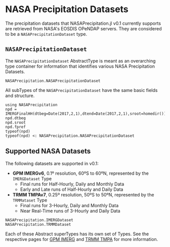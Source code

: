 # NASA Precipitation Datasets

The precipitation datasets that NASAPrecipitation.jl v0.1 currently supports are retrieved from NASA's EOSDIS OPeNDAP servers.  They are considered to be a `NASAPrecipitationDataset` type.

## `NASAPrecipitationDataset`

The `NASAPrecipitationDataset` AbstractType is meant as an overarching type container for information that identifies various NASA Precipitation Datasets.

```@docs
NASAPrecipitation.NASAPrecipitationDataset
```

All subTypes of the `NASAPrecipitationDataset` have the same basic fields and structure.
```@repl
using NASAPrecipitation
npd = IMERGFinalHH(dtbeg=Date(2017,2,1),dtend=Date(2017,2,1),sroot=homedir())
npd.dtbeg
npd.sroot
npd.fpref
typeof(npd)
typeof(npd) <: NASAPrecipitation.NASAPrecipitationDataset
```

## Supported NASA Datasets

The following datasets are supported in v0.1:
* **GPM IMERGv6**, 0.1º resolution, 60ºS to 60ºN, represented by the `IMERGDataset` Type
  * Final runs for Half-Hourly, Daily and Monthly Data
  * Early and Late runs of Half-Hourly and Daily Data
* **TRMM TMPAv7**, 0.25º resolution, 50ºS to 50ºN, represented by the `TRMMataset` Type
  * Final runs for 3-Hourly, Daily and Monthly Data
  * Near Real-Time runs of 3-Hourly and Daily Data

```@docs
NASAPrecipitation.IMERGDataset
NASAPrecipitation.TRMMDataset
```

Each of these Abstract superTypes has its own set of Types.  See the respective pages for [GPM IMERG](imerg.md) and [TRMM TMPA](trmm.md) for more information.
